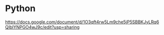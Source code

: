 # Python
https://docs.google.com/document/d/1O3qft4rw5Lm9che5jP5SBBKJyLRq6QIblYNPGO4wJ9c/edit?usp=sharing
